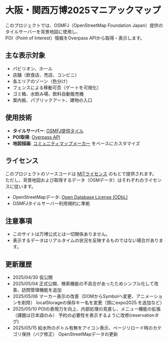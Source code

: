 # 大阪・関西万博2025マニアックマップ

このプロジェクトでは、OSMFJ（OpenStreetMap Foundation Japan）提供のタイルサーバーを背景地図に使用し、  
POI（Point of Interest）情報をOverpass APIから取得・表示します。

## 主な表示対象

- パビリオン、ホール
- 店舗（飲食店、売店、コンビニ）
- 各エリアのゾーン（色分け）
- フェンスによる移動可否（ゲートを可視化）
- ゴミ箱、水飲み場、飲料自動販売機
- 案内板、パブリックアート、建物の入口

## 使用技術

- **タイルサーバー**: [OSMFJ提供タイル](https://wiki.openstreetmap.org/wiki/Japan/OSMFJ_Tileserver)
- **POI取得**: [Overpass API](https://overpass-turbo.eu/)
- **地図描画**: [コミュニティマップメーカー](https://github.com/gsi-cyberjapan/CommunityMapMaker) をベースにカスタマイズ

## ライセンス

このプロジェクトのソースコードは [MITライセンス](LICENSE) のもとで提供されます。  
ただし、背景地図および取得するデータ（OSMデータ）はそれぞれのライセンスに従います。

- OpenStreetMapデータ: [Open Database License (ODbL)](https://opendatacommons.org/licenses/odbl/)
- OSMFJタイルサーバー利用規約に準拠

## 注意事項

- このサイトは万博公式とは一切関係ありません。
- 表示するデータはリアルタイムの状況を反映するものではない場合があります。

## 更新履歴
- 2025/04/30 仮公開
- 2025/05/04 正式公開、検索機能の不具合があったためシンプル化して改善、訪問管理機能を追加
- 2025/05/06 マーカー表示の改善（DOMからSymbolへ変更、アニメーションを削除）
             localStorageの保存キー名を変更（頭にexpo2025.を追加など）
- 2025/05/10 POIの表現力を向上、内部処理の見直し、メニュー機能の拡張（課題は日本語のみ）
             予約の必要性を表示するように改修(reservationタグ)
- 2025/05/15 給水所のボトル有無をアイコン表示、ページリロード時のカテゴリ保持（バグ修正）
             OpenStreetMapデータの更新

